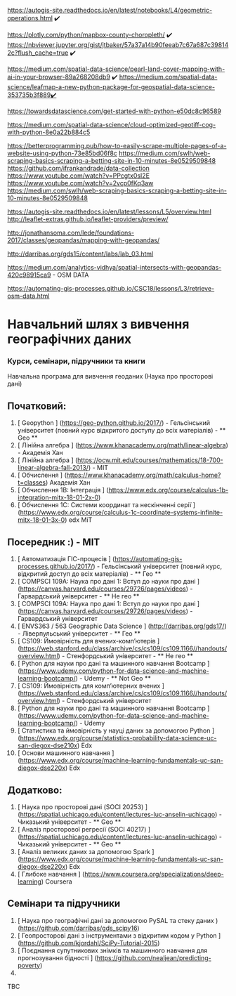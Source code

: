 https://autogis-site.readthedocs.io/en/latest/notebooks/L4/geometric-operations.html  ✔️


https://plotly.com/python/mapbox-county-choropleth/ ✔️
https://nbviewer.jupyter.org/gist/jtbaker/57a37a14b90feeab7c67a687c398142c?flush_cache=true ✔️

https://medium.com/spatial-data-science/pearl-land-cover-mapping-with-ai-in-your-browser-89a268208db9 ✔️
https://medium.com/spatial-data-science/leafmap-a-new-python-package-for-geospatial-data-science-353735b3f889✔️

https://towardsdatascience.com/get-started-with-python-e50dc8c96589

https://medium.com/spatial-data-science/cloud-optimized-geotiff-cog-with-python-8e0a22b884c5


https://betterprogramming.pub/how-to-easily-scrape-multiple-pages-of-a-website-using-python-73e85bd06f8c
https://medium.com/swlh/web-scraping-basics-scraping-a-betting-site-in-10-minutes-8e0529509848
https://github.com/ifrankandrade/data-collection
https://www.youtube.com/watch?v=PPcgtx0sI2E
https://www.youtube.com/watch?v=2vcp0fKq3aw
https://medium.com/swlh/web-scraping-basics-scraping-a-betting-site-in-10-minutes-8e0529509848




https://autogis-site.readthedocs.io/en/latest/lessons/L5/overview.html
http://leaflet-extras.github.io/leaflet-providers/preview/


http://jonathansoma.com/lede/foundations-2017/classes/geopandas/mapping-with-geopandas/



http://darribas.org/gds15/content/labs/lab_03.html




https://medium.com/analytics-vidhya/spatial-intersects-with-geopandas-420c98915ca9 - OSM DATA


https://automating-gis-processes.github.io/CSC18/lessons/L3/retrieve-osm-data.html




#  Навчальний шлях з вивчення географічних даних
###  Курси, семінари, підручники та книги
Навчальна програма для вивчення геоданих (Наука про просторові дані)
##  Початковий:
1. [ Geopython ] (https://geo-python.github.io/2017/) - Гельсінський університет (повний курс відкритого доступу до всіх матеріалів) - ** Geo **
2. [ Лінійна алгебра ] (https://www.khanacademy.org/math/linear-algebra) - Академія Хан
3. [ Лінійна алгебра ] (https://ocw.mit.edu/courses/mathematics/18-700-linear-algebra-fall-2013/) - MIT
4. [ Обчислення ] (https://www.khanacademy.org/math/calculus-home?t=classes) Академія Хан
5. [ Обчислення 1B: Інтеграція ] (https://www.edx.org/course/calculus-1b-integration-mitx-18-01-2x-0)
6. [ Обчислення 1С: Системи координат та нескінченні серії ] (https://www.edx.org/course/calculus-1c-coordinate-systems-infinite-mitx-18-01-3x-0) edx MiT

##  Посередник :) - MIT
1. [ Автоматизація ГІС-процесів ] (https://automating-gis-processes.github.io/2017/) - Гельсінський університет (повний курс, відкритий доступ до всіх матеріалів) - ** Гео **
2. [ COMPSCI 109A: Наука про дані 1: Вступ до науки про дані ] (https://canvas.harvard.edu/courses/29726/pages/videos) - Гарвардський університет - ** Не гео **
2. [ COMPSCI 109A: Наука про дані 1: Вступ до науки про дані ] (https://canvas.harvard.edu/courses/29726/pages/videos) - Гарвардський університет
3. [ ENVS363 / 563 Geographic Data Science ] (http://darribas.org/gds17/) - Ліверпульський університет - ** Гео **
4. [ CS109: Ймовірність для вчених-комп’ютерів ] (https://web.stanford.edu/class/archive/cs/cs109/cs109.1166//handouts/overview.html) - Стенфордський університет - ** Не гео **
5. [ Python для науки про дані та машинного навчання Bootcamp ] (https://www.udemy.com/python-for-data-science-and-machine-learning-bootcamp/) - Udemy - ** Not Geo **
4. [ CS109: Ймовірність для комп’ютерних вчених ] (https://web.stanford.edu/class/archive/cs/cs109/cs109.1166//handouts/overview.html) - Стенфордський університет
5. [ Python для науки про дані та машинного навчання Bootcamp ] (https://www.udemy.com/python-for-data-science-and-machine-learning-bootcamp/) - Udemy
6. [ Статистика та ймовірність у науці даних за допомогою Python ] (https://www.edx.org/course/statistics-probability-data-science-uc-san-diegox-dse210x) Edx
7. [ Основи машинного навчання ] (https://www.edx.org/course/machine-learning-fundamentals-uc-san-diegox-dse220x) Edx

##  Додатково:
1. [ Наука про просторові дані (SOCI 20253) ] (https://spatial.uchicago.edu/content/lectures-luc-anselin-uchicago) - Чиказький університет - ** Geo **
2. [ Аналіз просторової регресії (SOCI 40217) ] (https://spatial.uchicago.edu/content/lectures-luc-anselin-uchicago) - Чиказький університет - ** Geo **
3. [ Аналіз великих даних за допомогою Spark ] (https://www.edx.org/course/machine-learning-fundamentals-uc-san-diegox-dse220x) Edx
4. [ Глибоке навчання ] (https://www.coursera.org/specializations/deep-learning) Coursera
##  Семінари та підручники
1. [ Наука про географічні дані за допомогою PySAL та стеку даних ) (https://github.com/darribas/gds_scipy16)
2. [ Геопросторові дані з інструментами з відкритим кодом у Python ] (https://github.com/kjordahl/SciPy-Tutorial-2015)
3. [ Поєднання супутникових знімків та машинного навчання для прогнозування бідності ] (https://github.com/nealjean/predicting-poverty)
4. 
TBC 
